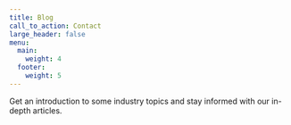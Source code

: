 ```yaml
---
title: Blog
call_to_action: Contact
large_header: false
menu:
  main:
    weight: 4
  footer:
    weight: 5
---
```

Get an introduction to some industry topics and stay informed with our in-depth articles.